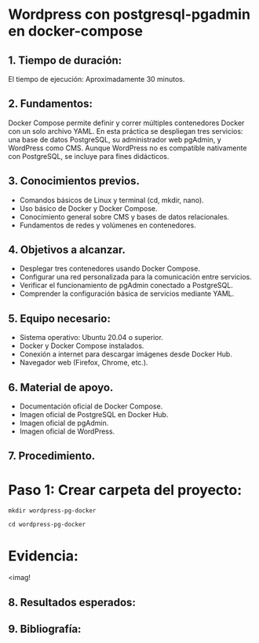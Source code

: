# Wordpress con postgresql-pgadmin  en docker-compose
## 1. Tiempo de duración:
El tiempo de ejecución: Aproximadamente 30 minutos.
## 2. Fundamentos:
Docker Compose permite definir y correr múltiples contenedores Docker con un solo archivo YAML. En esta práctica se despliegan tres servicios: una base de datos PostgreSQL, su administrador web pgAdmin, y WordPress como CMS. Aunque WordPress no es compatible nativamente con PostgreSQL, se incluye para fines didácticos.
## 3. Conocimientos previos.
- Comandos básicos de Linux y terminal (cd, mkdir, nano).
- Uso básico de Docker y Docker Compose.
- Conocimiento general sobre CMS y bases de datos relacionales.
- Fundamentos de redes y volúmenes en contenedores.
## 4. Objetivos a alcanzar.
- Desplegar tres contenedores usando Docker Compose.
- Configurar una red personalizada para la comunicación entre servicios.
- Verificar el funcionamiento de pgAdmin conectado a PostgreSQL.
- Comprender la configuración básica de servicios mediante YAML.
## 5. Equipo necesario:
- Sistema operativo: Ubuntu 20.04 o superior.
- Docker y Docker Compose instalados.
- Conexión a internet para descargar imágenes desde Docker Hub.
- Navegador web (Firefox, Chrome, etc.).
## 6. Material de apoyo.
- Documentación oficial de Docker Compose.
- Imagen oficial de PostgreSQL en Docker Hub.
- Imagen oficial de pgAdmin.
- Imagen oficial de WordPress.
## 7. Procedimiento.
# Paso 1: Crear carpeta del proyecto:
````
mkdir wordpress-pg-docker
````
````
cd wordpress-pg-docker
````
# Evidencia:
<imag!
## 8. Resultados esperados:
## 9. Bibliografía:



